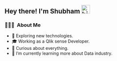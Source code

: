 ## Hey there! I'm Shubham  <img src="https://user-images.githubusercontent.com/1303154/88677602-1635ba80-d120-11ea-84d8-d263ba5fc3c0.gif" width="28px" alt="hi">

<h3> 👨🏻‍💻 &nbsp;About Me </h3>

- 🔭 Exploring new technologies.
- 🎓 Working as a Qlik sense Developer.
- 🤔 Curious about everything.
- 🌱 I’m currently learning more about Data industry.

  
  
<!---
ShubhamAwati/ShubhamAwati is a ✨ special ✨ repository because its `README.md` (this file) appears on your GitHub profile.
You can click the Preview link to take a look at your changes.
--->
